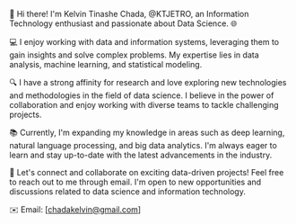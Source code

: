 👋 Hi there! I'm Kelvin Tinashe Chada, @KTJETRO, an Information Technology enthusiast and passionate about Data Science. 🌐

💻 I enjoy working with data and information systems, leveraging them to gain insights and solve complex problems. My expertise lies in data analysis, machine learning, and statistical modeling.

🔍 I have a strong affinity for research and love exploring new technologies and methodologies in the field of data science. I believe in the power of collaboration and enjoy working with diverse teams to tackle challenging projects.

📚 Currently, I'm expanding my knowledge in areas such as deep learning, natural language processing, and big data analytics. I'm always eager to learn and stay up-to-date with the latest advancements in the industry.

🤝 Let's connect and collaborate on exciting data-driven projects! Feel free to reach out to me through email. I'm open to new opportunities and discussions related to data science and information technology.

✉️ Email: [chadakelvin@gmail.com]
<!---
KTJETRO/KTJETRO is a ✨ special ✨ repository because its `README.md` (this file) appears on your GitHub profile.
You can click the Preview link to take a look at your changes.
--->
